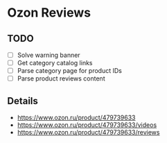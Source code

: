 # Ozon Reviews

## TODO

- [ ] Solve warning banner
- [ ] Get category catalog links
- [ ] Parse category page for product IDs
- [ ] Parse product reviews content

## Details

- https://www.ozon.ru/product/479739633
- https://www.ozon.ru/product/479739633/videos
- https://www.ozon.ru/product/479739633/reviews
